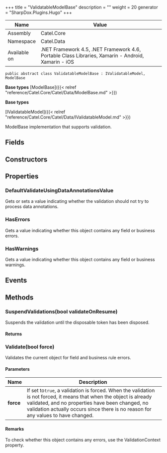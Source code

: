 

+++
title = "ValidatableModelBase" 
description = ""
weight = 20
generator = "SharpDox.Plugins.Hugo"
+++

Name|Value
---|---
Assembly|Catel.Core
Namespace|Catel.Data
Available on|.NET Framework 4.5, .NET Framework 4.6, Portable Class Libraries, Xamarin - Android, Xamarin - iOS

```
public abstract class ValidatableModelBase : IValidatableModel, ModelBase
```

**Base types**
[ModelBase]({{< relref "reference/Catel.Core/Catel/Data/ModelBase.md" >}})

**Base types**

[IValidatableModel]({{< relref "reference/Catel.Core/Catel/Data/IValidatableModel.md" >}})

ModelBase implementation that supports validation.

## Fields

## Constructors

## Properties

### DefaultValidateUsingDataAnnotationsValue

Gets or sets a value indicating whether the validation should not try to process data annotations.

### HasErrors

Gets a value indicating whether this object contains any field or business errors.

### HasWarnings

Gets a value indicating whether this object contains any field or business warnings.

## Events

## Methods

### SuspendValidations(bool validateOnResume)

Suspends the validation until the disposable token has been disposed.

#### Returns

### Validate(bool force)

Validates the current object for field and business rule errors.

#### Parameters

Name|Description
---|---
**force**|If set to`true`, a validation is forced. When the validation is not forced, it means that when the object is already validated, and no properties have been changed, no validation actually occurs since there is no reason for any values to have changed.

#### Remarks

To check whether this object contains any errors, use the ValidationContext property.

